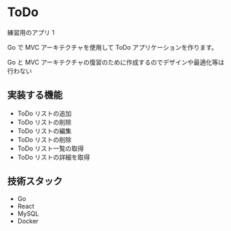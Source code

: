 # ToDo

練習用のアプリ 1

Go で MVC アーキテクチャを使用して ToDo アプリケーションを作ります。

Go と MVC アーキテクチャの復習のために作成するのでデザインや最適化等は行わない

## 実装する機能

- ToDo リストの追加
- ToDo リストの削除
- ToDo リストの編集
- ToDo リストの削除
- ToDo リスト一覧の取得
- ToDo リストの詳細を取得

## 技術スタック

- Go
- React
- MySQL
- Docker
